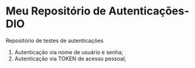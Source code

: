 # __Meu Repositório de Autenticações-DIO__ 
Repositório de testes de autenticações
1. Autenticação via nome de usuário e senha;
2. Autenticação via TOKEN de acesso pessoal;